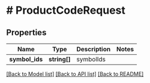 # # ProductCodeRequest

## Properties

Name | Type | Description | Notes
------------ | ------------- | ------------- | -------------
**symbol_ids** | **string[]** | symbolIds |

[[Back to Model list]](../../README.md#models) [[Back to API list]](../../README.md#endpoints) [[Back to README]](../../README.md)
